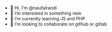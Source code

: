 - 👋 Hi, I’m @naufalrandi
- 👀 I’m interested in something new
- 🌱 I’m currently learning JS and PHP
- 💞️ I’m looking to collaborate on github or gitlab
<!--- - 📫 How to reach me naufalrandi--->

<!---
naufalrandi/naufalrandi is a ✨ special ✨ repository because its `README.md` (this file) appears on your GitHub profile.
You can click the Preview link to take a look at your changes.
--->
